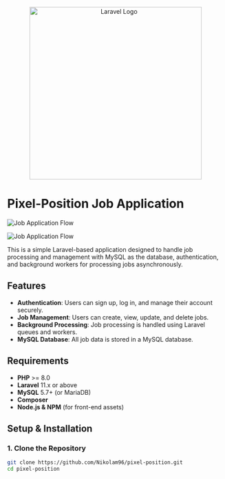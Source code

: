 <p align="center"><a href="https://laravel.com" target="_blank"><img src="https://raw.githubusercontent.com/laravel/art/master/logo-lockup/5%20SVG/2%20CMYK/1%20Full%20Color/laravel-logolockup-cmyk-red.svg" width="400" alt="Laravel Logo"></a></p>

# Pixel-Position Job Application

![Job Application Flow](https://github.com/Nikolam96/token-position/blob/main/resources/images/Index1.png)

![Job Application Flow](https://github.com/Nikolam96/token-position/blob/main/resources/images/Index2.png)


This is a simple Laravel-based application designed to handle job processing and management with MySQL as the database, authentication, and background workers for processing jobs asynchronously.

## Features
- **Authentication**: Users can sign up, log in, and manage their account securely.
- **Job Management**: Users can create, view, update, and delete jobs.
- **Background Processing**: Job processing is handled using Laravel queues and workers.
- **MySQL Database**: All job data is stored in a MySQL database.

## Requirements

- **PHP** >= 8.0
- **Laravel** 11.x or above
- **MySQL** 5.7+ (or MariaDB)
- **Composer**
- **Node.js & NPM** (for front-end assets)

## Setup & Installation

### 1. Clone the Repository
```bash
git clone https://github.com/Nikolam96/pixel-position.git
cd pixel-position





